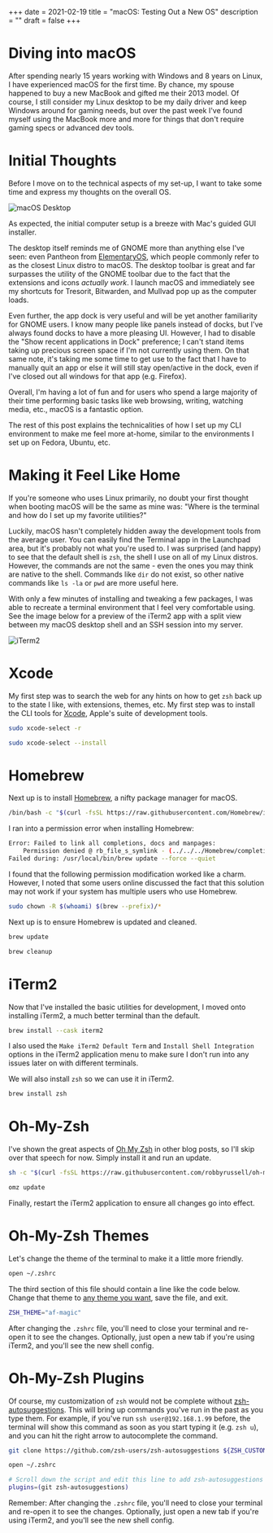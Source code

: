+++
date = 2021-02-19
title = "macOS: Testing Out a New OS"
description = ""
draft = false
+++

# Diving into macOS

After spending nearly 15 years working with Windows and 8 years on Linux, I have
experienced macOS for the first time. By chance, my spouse happened to buy a new
MacBook and gifted me their 2013 model. Of course, I still consider my Linux
desktop to be my daily driver and keep Windows around for gaming needs, but over
the past week I've found myself using the MacBook more and more for things that
don't require gaming specs or advanced dev tools.

# Initial Thoughts

Before I move on to the technical aspects of my set-up, I want to take some time
and express my thoughts on the overall OS.

![macOS
Desktop](https://img.cleberg.net/blog/20210219-macos-testing-out-a-new-os/macos-desktop.png)

As expected, the initial computer setup is a breeze with Mac's guided GUI
installer.

The desktop itself reminds me of GNOME more than anything else I've seen: even
Pantheon from [ElementaryOS](https://elementary.io/), which people commonly
refer to as the closest Linux distro to macOS. The desktop toolbar is great and
far surpasses the utility of the GNOME toolbar due to the fact that the
extensions and icons _actually work_. I launch macOS and immediately see my
shortcuts for Tresorit, Bitwarden, and Mullvad pop up as the computer loads.

Even further, the app dock is very useful and will be yet another familiarity
for GNOME users. I know many people like panels instead of docks, but I've
always found docks to have a more pleasing UI. However, I had to disable the
"Show recent applications in Dock" preference; I can't stand items taking up
precious screen space if I'm not currently using them. On that same note, it's
taking me some time to get use to the fact that I have to manually quit an app
or else it will still stay open/active in the dock, even if I've closed out all
windows for that app (e.g. Firefox).

Overall, I'm having a lot of fun and for users who spend a large majority of
their time performing basic tasks like web browsing, writing, watching media,
etc., macOS is a fantastic option.

The rest of this post explains the technicalities of how I set up my CLI
environment to make me feel more at-home, similar to the environments I set up
on Fedora, Ubuntu, etc.

# Making it Feel Like Home

If you're someone who uses Linux primarily, no doubt your first thought when
booting macOS will be the same as mine was: "Where is the terminal and how do I
set up my favorite utilities?"

Luckily, macOS hasn't completely hidden away the development tools from the
average user. You can easily find the Terminal app in the Launchpad area, but
it's probably not what you're used to. I was surprised (and happy) to see that
the default shell is `zsh`, the shell I use on all of my Linux distros. However,
the commands are not the same - even the ones you may think are native to the
shell. Commands like `dir` do not exist, so other native commands like `ls -la`
or `pwd` are more useful here.

With only a few minutes of installing and tweaking a few packages, I was able to
recreate a terminal environment that I feel very comfortable using. See the
image below for a preview of the iTerm2 app with a split view between my macOS
desktop shell and an SSH session into my server.

![iTerm2](https://img.cleberg.net/blog/20210219-macos-testing-out-a-new-os/iterm2.png)

# Xcode

My first step was to search the web for any hints on how to get `zsh` back up to
the state I like, with extensions, themes, etc. My first step was to install the
CLI tools for [Xcode](https://developer.apple.com/xcode/), Apple's suite of
development tools.

```sh
sudo xcode-select -r
```

```sh
sudo xcode-select --install
```

# Homebrew

Next up is to install [Homebrew](https://brew.sh), a nifty package manager for
macOS.

```sh
/bin/bash -c "$(curl -fsSL https://raw.githubusercontent.com/Homebrew/install/HEAD/install.sh)"
```

I ran into a permission error when installing Homebrew:

```sh
Error: Failed to link all completions, docs and manpages:
    Permission denied @ rb_file_s_symlink - (../../../Homebrew/completions/zsh/_brew, /usr/local/share/zsh/site-functions/_brew)
Failed during: /usr/local/bin/brew update --force --quiet
```

I found that the following permission modification worked like a charm. However,
I noted that some users online discussed the fact that this solution may not
work if your system has multiple users who use Homebrew.

```sh
sudo chown -R $(whoami) $(brew --prefix)/*
```

Next up is to ensure Homebrew is updated and cleaned.

```sh
brew update
```

```sh
brew cleanup
```

# iTerm2

Now that I've installed the basic utilities for development, I moved onto
installing iTerm2, a much better terminal than the default.

```sh
brew install --cask iterm2
```

I also used the `Make iTerm2 Default Term` and `Install Shell Integration`
options in the iTerm2 application menu to make sure I don't run into any issues
later on with different terminals.

We will also install `zsh` so we can use it in iTerm2.

```sh
brew install zsh
```

# Oh-My-Zsh

I've shown the great aspects of [Oh My Zsh](https://ohmyz.sh) in other blog
posts, so I'll skip over that speech for now. Simply install it and run an
update.

```sh
sh -c "$(curl -fsSL https://raw.githubusercontent.com/robbyrussell/oh-my-zsh/master/tools/install.sh)"
```

```sh
omz update
```

Finally, restart the iTerm2 application to ensure all changes go into effect.

# Oh-My-Zsh Themes

Let's change the theme of the terminal to make it a little more friendly.

```sh
open ~/.zshrc
```

The third section of this file should contain a line like the code below. Change
that theme to [any theme you
want](https://github.com/ohmyzsh/ohmyzsh/wiki/Themes), save the file, and exit.

```sh
ZSH_THEME="af-magic"
```

After changing the `.zshrc` file, you'll need to close your terminal and re-open
it to see the changes. Optionally, just open a new tab if you're using iTerm2,
and you'll see the new shell config.

# Oh-My-Zsh Plugins

Of course, my customization of `zsh` would not be complete without
[zsh-autosuggestions](https://github.com/zsh-users/zsh-autosuggestions). This
will bring up commands you've run in the past as you type them. For example, if
you've run `ssh user@192.168.1.99` before, the terminal will show this command
as soon as you start typing it (e.g. `zsh u`), and you can hit the right arrow
to autocomplete the command.

```sh
git clone https://github.com/zsh-users/zsh-autosuggestions ${ZSH_CUSTOM:-~/.oh-my-zsh/custom}/plugins/zsh-autosuggestions
```

```sh
open ~/.zshrc
```

```sh
# Scroll down the script and edit this line to add zsh-autosuggestions
plugins=(git zsh-autosuggestions)
```

Remember: After changing the `.zshrc` file, you'll need to close your terminal
and re-open it to see the changes. Optionally, just open a new tab if you're
using iTerm2, and you'll see the new shell config.
